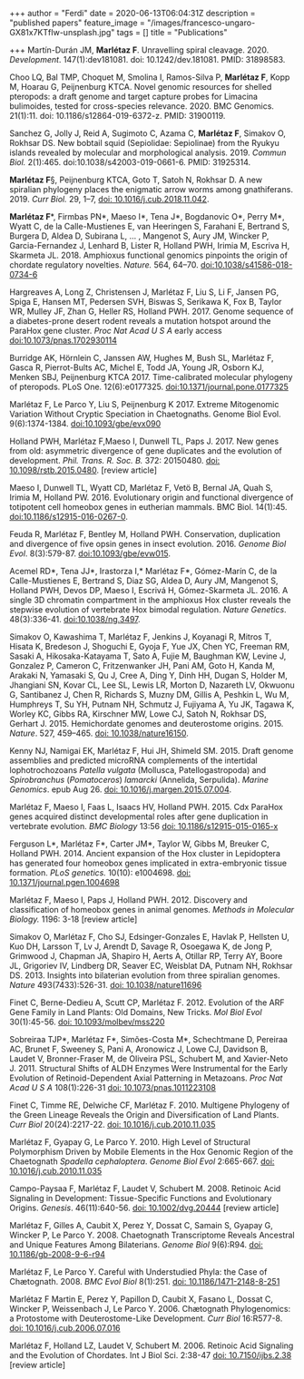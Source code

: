 +++
author = "Ferdi"
date = 2020-06-13T06:04:31Z
description = "published papers"
feature_image = "/images/francesco-ungaro-GX81x7KTfIw-unsplash.jpg"
tags = []
title = "Publications"

+++
Martín-Durán JM, **Marlétaz F**. Unravelling spiral cleavage. 2020. _Development_. 147(1):dev181081. doi: 10.1242/dev.181081. PMID: 31898583.

Choo LQ, Bal TMP, Choquet M, Smolina I, Ramos-Silva P, **Marlétaz F**, Kopp M, Hoarau G, Peijnenburg KTCA. Novel genomic resources for shelled pteropods: a draft genome and target capture probes for Limacina bulimoides, tested for cross-species relevance. 2020. BMC Genomics. 21(1):11. doi: 10.1186/s12864-019-6372-z. PMID: 31900119.

Sanchez G, Jolly J, Reid A, Sugimoto C, Azama C, **Marlétaz F**, Simakov O, Rokhsar DS. New bobtail squid (Sepiolidae: Sepiolinae) from the Ryukyu islands revealed by molecular and morphological analysis. 2019. _Commun Biol._ 2(1):465. doi:10.1038/s42003-019-0661-6. PMID: 31925314.

**Marlétaz F**§, Peijnenburg KTCA, Goto T, Satoh N, Rokhsar D. A new spiralian phylogeny places the enigmatic arrow worms among gnathiferans. 2019. _Curr Biol._ 29, 1–7, [doi: 10.1016/j.cub.2018.11.042](https://doi.org/10.1016/j.cub.2018.11.042).

**Marlétaz F***, Firmbas PN*, Maeso I*, Tena J*, Bogdanovic O*, Perry M*, Wyatt C, de la Calle-Mustienes E, van Heeringen S, Farahani E, Bertrand S, Burgera D, Aldea D, Subirana L, … , Mangenot S, Aury JM, Wincker P, Garcia-Fernandez J, Lenhard B, Lister R, Holland PWH, Irimia M, Escriva H, Skarmeta JL. 2018. Amphioxus functional genomics pinpoints the origin of chordate regulatory novelties. _Nature._ 564, 64–70. [doi:10.1038/s41586-018-0734-6](https://doi.org/10.1038/s41586-018-0734-6)

Hargreaves A, Long Z, Christensen J, Marlétaz F, Liu S, Li F, Jansen PG, Spiga E, Hansen MT, Pedersen SVH, Biswas S, Serikawa K, Fox B, Taylor WR, Mulley JF, Zhan G, Heller RS, Holland PWH. 2017. Genome sequence of a diabetes-prone desert rodent reveals a mutation hotspot around the ParaHox gene cluster. _Proc Nat Acad U S A_ early access [doi:10.1073/pnas.1702930114](http://dx.doi.org/10.1073/pnas.1702930114)

Burridge AK, Hörnlein C, Janssen AW, Hughes M, Bush SL, Marlétaz F, Gasca R, Pierrot-Bults AC, Michel E, Todd JA, Young JR, Osborn KJ, Menken SBJ, Peijnenburg KTCA 2017. Time-calibrated molecular phylogeny of pteropods. PLoS One. 12(6):e0177325. [doi:10.1371/journal.pone.0177325](https://doi.org/10.1371/journal.pone.0177325)

Marlétaz F, Le Parco Y, Liu S, Peijnenburg K 2017. Extreme Mitogenomic Variation Without Cryptic Speciation in Chaetognaths. Genome Biol Evol. 9(6):1374-1384. [doi:10.1093/gbe/evx090](http://dx.doi.org/10.1093/gbe/evx090)

Holland PWH, Marlétaz F,Maeso I, Dunwell TL, Paps J. 2017. New genes from old: asymmetric divergence of gene duplicates and the evolution of development. _Phil. Trans. R. Soc. B._ 372: 20150480. [doi: 10.1098/rstb.2015.0480](http://dx.doi.org/10.1098/rstb.2015.0480). \[review article\]

Maeso I, Dunwell TL, Wyatt CD, Marlétaz F, Vetö B, Bernal JA, Quah S, Irimia M, Holland PW. 2016. Evolutionary origin and functional divergence of totipotent cell homeobox genes in eutherian mammals. BMC Biol. 14(1):45. [doi:10.1186/s12915-016-0267-0](http://dx.doi.org/10.1186/s12915-016-0267-0).

Feuda R, Marlétaz F, Bentley M, Holland PWH. Conservation, duplication and divergence of five opsin genes in insect evolution. 2016. _Genome Biol Evol_. 8(3):579-87. [doi:10.1093/gbe/evw015](http://dx.doi.org/10.1093/gbe/evw015).

Acemel RD*, Tena JJ*, Irastorza I,* Marlétaz F*, Gómez-Marín C, de la Calle-Mustienes E, Bertrand S, Diaz SG, Aldea D, Aury JM, Mangenot S, Holland PWH, Devos DP, Maeso I, Escrivá H, Gómez-Skarmeta JL. 2016. A single 3D chromatin compartment in the amphioxus Hox cluster reveals the stepwise evolution of vertebrate Hox bimodal regulation. _Nature Genetics_. 48(3):336-41. [doi:10.1038/ng.3497](http://dx.doi.org/10.1038/ng.3497).

Simakov O, Kawashima T, Marlétaz F, Jenkins J, Koyanagi R, Mitros T, Hisata K, Bredeson J, Shoguchi E, Gyoja F, Yue JX, Chen YC, Freeman RM, Sasaki A, Hikosaka-Katayama T, Sato A, Fujie M, Baughman KW, Levine J, Gonzalez P, Cameron C, Fritzenwanker JH, Pani AM, Goto H, Kanda M, Arakaki N, Yamasaki S, Qu J, Cree A, Ding Y, Dinh HH, Dugan S, Holder M, Jhangiani SN, Kovar CL, Lee SL, Lewis LR, Morton D, Nazareth LV, Okwuonu G, Santibanez J, Chen R, Richards S, Muzny DM, Gillis A, Peshkin L, Wu M, Humphreys T, Su YH, Putnam NH, Schmutz J, Fujiyama A, Yu JK, Tagawa K, Worley KC, Gibbs RA, Kirschner MW, Lowe CJ, Satoh N, Rokhsar DS, Gerhart J. 2015. Hemichordate genomes and deuterostome origins. 2015. _Nature_. 527, 459–465. [doi: 10.1038/nature16150](http://dx.doi.org/10.1038/nature16150).

Kenny NJ, Namigai EK, Marlétaz F, Hui JH, Shimeld SM. 2015. Draft genome assemblies and predicted microRNA complements of the intertidal lophotrochozoans _Patella vulgata_ (Mollusca, Patellogastropoda) and _Spirobranchus_ (_Pomatoceros_) _lamarcki_ (Annelida, Serpulida). _Marine Genomics_. epub Aug 26. [doi: 10.1016/j.margen.2015.07.004](http://dx.doi.org/10.1016/j.margen.2015.07.004).

Marlétaz F, Maeso I, Faas L, Isaacs HV, Holland PWH. 2015. Cdx ParaHox genes acquired distinct developmental roles after gene duplication in vertebrate evolution. _BMC Biology_ 13:56 [doi: 10.1186/s12915-015-0165-x](http://dx.doi.org/10.1186/s12915-015-0165-x)

Ferguson L*, Marlétaz F*, Carter JM*, Taylor W, Gibbs M, Breuker C, Holland PWH. 2014. Ancient expansion of the Hox cluster in Lepidoptera has generated four homeobox genes implicated in extra-embryonic tissue formation. _PLoS genetics._ 10(10): e1004698. [doi: 10.1371/journal.pgen.1004698](http://dx.doi.org/10.1371/journal.pgen.1004698)

Marlétaz F, Maeso I, Paps J, Holland PWH. 2012. Discovery and classification of homeobox genes in animal genomes. _Methods in Molecular Biology._ 1196: 3-18 \[review article\]

Simakov O, Marlétaz F, Cho SJ, Edsinger-Gonzales E, Havlak P, Hellsten U, Kuo DH, Larsson T, Lv J, Arendt D, Savage R, Osoegawa K, de Jong P, Grimwood J, Chapman JA, Shapiro H, Aerts A, Otillar RP, Terry AY, Boore JL, Grigoriev IV, Lindberg DR, Seaver EC, Weisblat DA, Putnam NH, Rokhsar DS. 2013. Insights into bilaterian evolution from three spiralian genomes. _Nature_ 493(7433):526-31. [doi: 10.1038/nature11696](http://dx.doi.org/10.1038/nature11696)

Finet C, Berne-Dedieu A, Scutt CP, Marlétaz F. 2012. Evolution of the ARF Gene Family in Land Plants: Old Domains, New Tricks. _Mol Biol Evol_ 30(1):45-56. [doi: 10.1093/molbev/mss220](http://dx.doi.org/10.1093/molbev/mss220)

Sobreiraa TJP*, Marlétaz F*, Simões-Costa M*, Schechtmane D, Pereiraa AC, Brunet F, Sweeney S, Pani A, Aronowicz J, Lowe CJ, Davidson B, Laudet V, Bronner-Fraser M, de Oliveira PSL, Schubert M, and Xavier-Neto J. 2011. Structural Shifts of ALDH Enzymes Were Instrumental for the Early Evolution of Retinoid-Dependent Axial Patterning in Metazoans. _Proc Nat Acad U S A_ 108(1):226-31 [doi: 10.1073/pnas.1011223108](http://dx.doi.org/10.1073/pnas.1011223108)

Finet C, Timme RE, Delwiche CF, Marlétaz F. 2010. Multigene Phylogeny of the Green Lineage Reveals the Origin and Diversification of Land Plants. _Curr Biol_ 20(24):2217-22. [doi: 10.1016/j.cub.2010.11.035](http://dx.doi.org/10.1016/j.cub.2010.11.035)

Marlétaz F, Gyapay G, Le Parco Y. 2010. High Level of Structural Polymorphism Driven by Mobile Elements in the Hox Genomic Region of the Chaetognath _Spadella cephaloptera_. _Genome Biol Evol_ 2:665-667. [doi: 10.1016/j.cub.2010.11.035](http://dx.doi.org/10.1016/j.cub.2010.11.035)

Campo-Paysaa F, Marlétaz F, Laudet V, Schubert M. 2008. Retinoic Acid Signaling in Development: Tissue-Specific Functions and Evolutionary Origins. _Genesis_. 46(11):640-56. [doi: 10.1002/dvg.20444](http://dx.doi.org/10.1002/dvg.20444) \[review article\]

Marlétaz F, Gilles A, Caubit X, Perez Y, Dossat C, Samain S, Gyapay G, Wincker P, Le Parco Y. 2008. Chaetognath Transcriptome Reveals Ancestral and Unique Features Among Bilaterians. _Genome Biol_ 9(6):R94. [doi: 10.1186/gb-2008-9-6-r94](http://dx.doi.org/10.1186/gb-2008-9-6-r94)

Marlétaz F, Le Parco Y. Careful with Understudied Phyla: the Case of Chætognath. 2008. _BMC Evol Biol_ 8(1):251. [doi: 10.1186/1471-2148-8-251](http://dx.doi.org/10.1186/1471-2148-8-251)

Marlétaz F Martin E, Perez Y, Papillon D, Caubit X, Fasano L, Dossat C, Wincker P, Weissenbach J, Le Parco Y. 2006. Chætognath Phylogenomics: a Protostome with Deuterostome-Like Development. _Curr Biol_ 16:R577-8. [doi: 10.1016/j.cub.2006.07.016](http://dx.doi.org/10.1016/j.cub.2006.07.016)

Marlétaz F, Holland LZ, Laudet V, Schubert M. 2006. Retinoic Acid Signaling and the Evolution of Chordates. Int J Biol Sci. 2:38-47 [doi: 10.7150/ijbs.2.38](http://dx.doi.org/10.7150/ijbs.2.38) \[review article\]